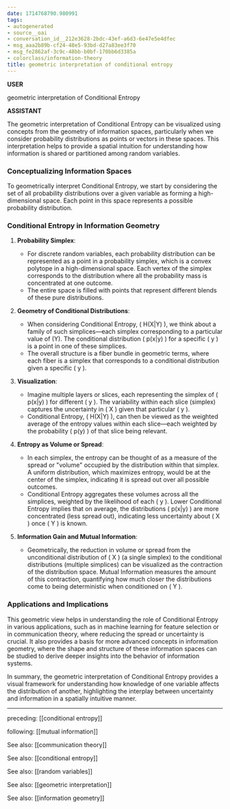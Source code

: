 ```yaml
---
date: 1714768790.980991
tags:
- autogenerated
- source__oai
- conversation_id__212e3628-2bdc-43ef-a6d3-6e47e5e4dfec
- msg_aaa2b89b-cf24-48e5-93bd-d27a83ee3f70
- msg_fe2862af-3c9c-48bb-b0bf-170bb6d3385a
- colorclass/information-theory
title: geometric interpretation of conditional entropy
---
```


**USER**

geometric interpretation of Conditional Entropy


**ASSISTANT**

The geometric interpretation of Conditional Entropy can be visualized using concepts from the geometry of information spaces, particularly when we consider probability distributions as points or vectors in these spaces. This interpretation helps to provide a spatial intuition for understanding how information is shared or partitioned among random variables.

### Conceptualizing Information Spaces

To geometrically interpret Conditional Entropy, we start by considering the set of all probability distributions over a given variable as forming a high-dimensional space. Each point in this space represents a possible probability distribution.

### Conditional Entropy in Information Geometry

1. **Probability Simplex**:
   - For discrete random variables, each probability distribution can be represented as a point in a probability simplex, which is a convex polytope in a high-dimensional space. Each vertex of the simplex corresponds to the distribution where all the probability mass is concentrated at one outcome.
   - The entire space is filled with points that represent different blends of these pure distributions.

2. **Geometry of Conditional Distributions**:
   - When considering Conditional Entropy, \( H(X|Y) \), we think about a family of such simplices—each simplex corresponding to a particular value of \(Y\). The conditional distribution \( p(x|y) \) for a specific \( y \) is a point in one of these simplices.
   - The overall structure is a fiber bundle in geometric terms, where each fiber is a simplex that corresponds to a conditional distribution given a specific \( y \).

3. **Visualization**:
   - Imagine multiple layers or slices, each representing the simplex of \( p(x|y) \) for different \( y \). The variability within each slice (simplex) captures the uncertainty in \( X \) given that particular \( y \).
   - Conditional Entropy, \( H(X|Y) \), can then be viewed as the weighted average of the entropy values within each slice—each weighted by the probability \( p(y) \) of that slice being relevant.

4. **Entropy as Volume or Spread**:
   - In each simplex, the entropy can be thought of as a measure of the spread or "volume" occupied by the distribution within that simplex. A uniform distribution, which maximizes entropy, would be at the center of the simplex, indicating it is spread out over all possible outcomes.
   - Conditional Entropy aggregates these volumes across all the simplices, weighted by the likelihood of each \( y \). Lower Conditional Entropy implies that on average, the distributions \( p(x|y) \) are more concentrated (less spread out), indicating less uncertainty about \( X \) once \( Y \) is known.

5. **Information Gain and Mutual Information**:
   - Geometrically, the reduction in volume or spread from the unconditional distribution of \( X \) (a single simplex) to the conditional distributions (multiple simplices) can be visualized as the contraction of the distribution space. Mutual Information measures the amount of this contraction, quantifying how much closer the distributions come to being deterministic when conditioned on \( Y \).

### Applications and Implications

This geometric view helps in understanding the role of Conditional Entropy in various applications, such as in machine learning for feature selection or in communication theory, where reducing the spread or uncertainty is crucial. It also provides a basis for more advanced concepts in information geometry, where the shape and structure of these information spaces can be studied to derive deeper insights into the behavior of information systems.

In summary, the geometric interpretation of Conditional Entropy provides a visual framework for understanding how knowledge of one variable affects the distribution of another, highlighting the interplay between uncertainty and information in a spatially intuitive manner.


---

preceding: [[conditional entropy]]  


following: [[mutual information]]

See also: [[communication theory]]


See also: [[conditional entropy]]


See also: [[random variables]]


See also: [[geometric interpretation]]


See also: [[information geometry]]